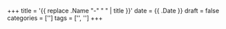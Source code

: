 +++
title = '{{ replace .Name "-" " " | title }}'
date = {{ .Date }}
draft = false
categories = ['']
tags = ['', '']
+++



<!--more-->